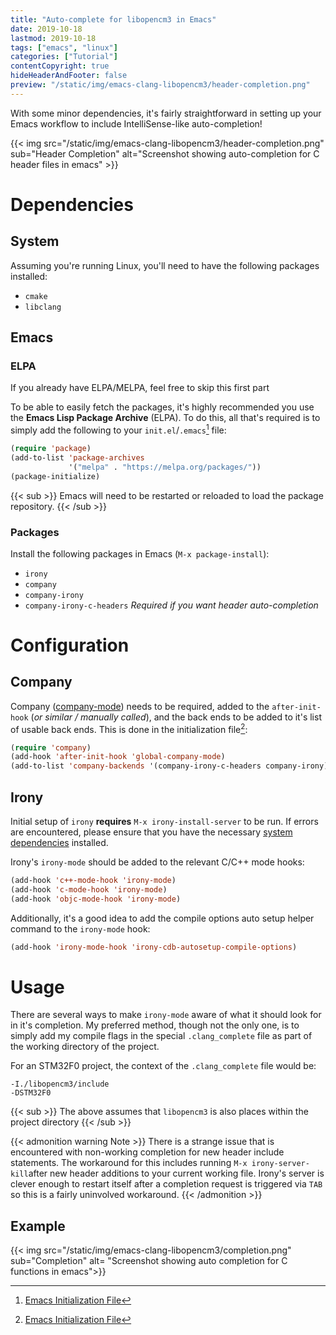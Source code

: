 ```yaml
---
title: "Auto-complete for libopencm3 in Emacs"
date: 2019-10-18
lastmod: 2019-10-18
tags: ["emacs", "linux"]
categories: ["Tutorial"]
contentCopyright: true
hideHeaderAndFooter: false
preview: "/static/img/emacs-clang-libopencm3/header-completion.png"
---
```

With some minor dependencies, it's fairly straightforward in setting up your
Emacs workflow to include IntelliSense-like auto-completion!

{{< img src="/static/img/emacs-clang-libopencm3/header-completion.png"
    sub="Header Completion"
    alt="Screenshot showing auto-completion for C header files in emacs" >}}

<!--more-->

# Dependencies

## System

Assuming you're running Linux, you'll need to have the following packages
installed:

- `cmake`
- `libclang`

## Emacs

### ELPA

If you already have ELPA/MELPA, feel free to skip this first part

To be able to easily fetch the packages, it's highly recommended you use the
**Emacs Lisp Package Archive** (ELPA). To do this, all that's required is to
simply add the following to your `init.el`/`.emacs`[^1] file:

```lisp
(require 'package)
(add-to-list 'package-archives
             '("melpa" . "https://melpa.org/packages/"))
(package-initialize)
```

{{< sub >}}
Emacs will need to be restarted or reloaded to load the package
repository.
{{< /sub >}}

### Packages

Install the following packages in Emacs (`M-x package-install`):

- `irony`
- `company`
- `company-irony`
- `company-irony-c-headers` _Required if you want header auto-completion_

# Configuration

## Company

Company ([company-mode](http://company-mode.github.io/)) needs to be required,
added to the `after-init-hook` (_or similar / manually called_), and the back ends
to be added to it's list of usable back ends. This is done in the initialization
file[^1]:

```lisp
(require 'company)
(add-hook 'after-init-hook 'global-company-mode)
(add-to-list 'company-backends '(company-irony-c-headers company-irony))
```

## Irony

Initial setup of `irony` **requires** `M-x irony-install-server` to be run. If
errors are encountered, please ensure that you have the necessary [system
dependencies](https://github.com/Sarcasm/irony-mode#dependencies) installed.

Irony's `irony-mode` should be added to the relevant C/C++ mode hooks:

```lisp
(add-hook 'c++-mode-hook 'irony-mode)
(add-hook 'c-mode-hook 'irony-mode)
(add-hook 'objc-mode-hook 'irony-mode)
```

Additionally, it's a good idea to add the compile options auto setup helper
command to the `irony-mode` hook:

```lisp
(add-hook 'irony-mode-hook 'irony-cdb-autosetup-compile-options)
```

# Usage

There are several ways to make `irony-mode` aware of what it should look for in
it's completion. My preferred method, though not the only one, is to simply add
my compile flags in the special `.clang_complete` file as part of the working
directory of the project.

For an STM32F0 project, the context of the `.clang_complete` file would be:

```text
-I./libopencm3/include
-DSTM32F0
```

{{< sub >}}
The above assumes that `libopencm3` is also places within the project
directory
{{< /sub >}}

{{< admonition warning Note >}}
There is a strange issue that is encountered with non-working completion for new
header include statements. The workaround for this includes running `M-x irony-server-kill`after new header
additions to your current working file. Irony's server is clever enough to
restart itself after a completion request is triggered via `TAB` so this is a
fairly uninvolved workaround.
{{< /admonition >}}

## Example

{{< img src="/static/img/emacs-clang-libopencm3/completion.png"
    sub="Completion"
    alt= "Screenshot showing auto completion for C functions in emacs">}}

[^1]: [Emacs Initialization File](https://www.gnu.org/software/emacs/manual/html_node/emacs/Init-File.html)
